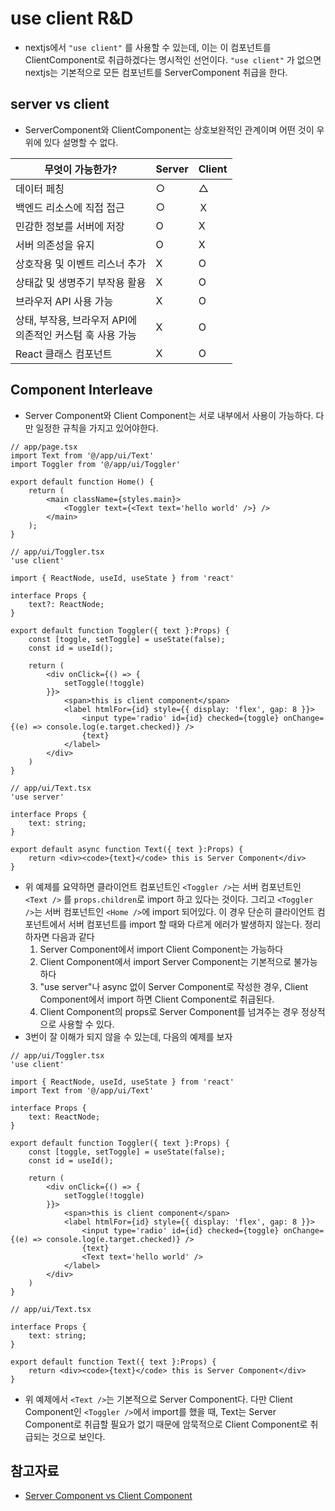# use client R&D
- nextjs에서 `"use client"` 를 사용할 수 있는데, 이는 이 컴포넌트를 ClientComponent로 취급하겠다는 명시적인 선언이다. `"use client"` 가 없으면 nextjs는 기본적으로 모든 컴포넌트를 ServerComponent 취급을 한다.

## server vs client
- ServerComponent와 ClientComponent는 상호보완적인 관계이며 어떤 것이 우위에 있다 설명할 수 없다.

| 무엇이 가능한가?                               | Server | Client |
|-----------------------------------------|--------|--------|
| 데이터 페칭                                  | ○      | △      |
| 백엔드 리소스에 직접 접근                          | ○      | Ｘ      |
| 민감한 정보를 서버에 저장                          | O      | X      |
| 서버 의존성을 유지                              | O      | X      |
| 상호작용 및 이벤트 리스너 추가                       | X      | O      |
| 상태값 및 생명주기 부작용 활용                       | X      | O      |
| 브라우저 API 사용 가능                          | X      | O      |
| 상태, 부작용, 브라우저 API에 <br>의존적인 커스텀 훅 사용 가능 | X      | O      |
| React 클래스 컴포넌트                          | X      | O      |

## Component Interleave
- Server Component와 Client Component는 서로 내부에서 사용이 가능하다. 다만 일정한 규칙을 가지고 있어야한다.
```tsx
// app/page.tsx
import Text from '@/app/ui/Text'
import Toggler from '@/app/ui/Toggler'

export default function Home() {
	return (
		<main className={styles.main}>
			<Toggler text={<Text text='hello world' />} />
		</main>
	);
}
```

```tsx
// app/ui/Toggler.tsx
'use client'

import { ReactNode, useId, useState } from 'react'

interface Props {
	text?: ReactNode;
}

export default function Toggler({ text }:Props) {
	const [toggle, setToggle] = useState(false);
	const id = useId();
	
	return (
		<div onClick={() => {
			setToggle(!toggle)
		}}>
			<span>this is client component</span>
			<label htmlFor={id} style={{ display: 'flex', gap: 8 }}>
				<input type='radio' id={id} checked={toggle} onChange={(e) => console.log(e.target.checked)} />
				{text}
			</label>
		</div>
	)
}
```

```tsx
// app/ui/Text.tsx
'use server'

interface Props {
	text: string;
}

export default async function Text({ text }:Props) {
	return <div><code>{text}</code> this is Server Component</div>
}
```
- 위 예제를 요약하면 클라이언트 컴포넌트인 `<Toggler />`는 서버 컴포넌트인 `<Text />` 를 `props.children`로 import 하고 있다는 것이다. 그리고 `<Toggler />`는 서버 컴포넌트인 `<Home />`에 import 되어있다. 이 경우 단순히 클라이언트 컴포넌트에서 서버 컴포넌트를 import 할 때와 다르게 에러가 발생하지 않는다. 정리하자면 다음과 같다
  1. Server Component에서 import Client Component는 가능하다
  2. Client Component에서 import Server Component는 기본적으로 불가능하다
  3. "use server"나 async 없이 Server Component로 작성한 경우, Client Component에서 import 하면 Client Component로 취급된다.
  4. Client Component의 props로 Server Component를 넘겨주는 경우 정상적으로 사용할 수 있다.
- 3번이 잘 이해가 되지 않을 수 있는데, 다음의 예제를 보자
```tsx
// app/ui/Toggler.tsx
'use client'

import { ReactNode, useId, useState } from 'react'
import Text from '@/app/ui/Text'

interface Props {
	text: ReactNode;
}

export default function Toggler({ text }:Props) {
	const [toggle, setToggle] = useState(false);
	const id = useId();
	
	return (
		<div onClick={() => {
			setToggle(!toggle)
		}}>
			<span>this is client component</span>
			<label htmlFor={id} style={{ display: 'flex', gap: 8 }}>
				<input type='radio' id={id} checked={toggle} onChange={(e) => console.log(e.target.checked)} />
				{text}
				<Text text='hello world' />
			</label>
		</div>
	)
}
```

```tsx
// app/ui/Text.tsx

interface Props {
	text: string;
}

export default function Text({ text }:Props) {
	return <div><code>{text}</code> this is Server Component</div>
}
```
- 위 예제에서 `<Text />`는 기본적으로 Server Component다. 다만 Client Component인 `<Toggler />`에서 import를 했을 때, Text는 Server Component로 취급할 필요가 없기 때문에 암묵적으로 Client Component로 취급되는 것으로 보인다.

## 참고자료
- [Server Component vs Client Component](https://velog.io/@timosean/Server-component-vs.-Client-Component)

# 